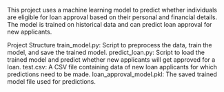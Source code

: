 This project uses a machine learning model to predict whether individuals are eligible for loan approval based on their personal and financial details. The model is trained on historical data and can predict loan approval for new applicants.

Project Structure
train_model.py: Script to preprocess the data, train the model, and save the trained model.
predict_loan.py: Script to load the trained model and predict whether new applicants will get approved for a loan.
test.csv: A CSV file containing data of new loan applicants for which predictions need to be made.
loan_approval_model.pkl: The saved trained model file used for predictions.
